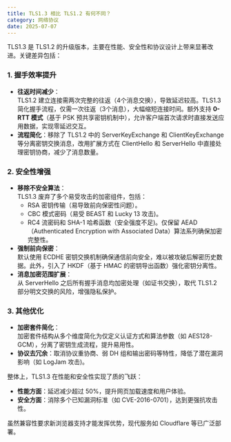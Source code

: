 ```yaml
---
title: TLS1.3 相比 TLS1.2 有何不同？
category: 网络协议
date: 2025-07-07
---
```

TLS1.3 是 TLS1.2 的升级版本，主要在性能、安全性和协议设计上带来显著改进。关键差异包括：  

### 1. 握手效率提升
   - **往返时间减少**：  
     TLS1.2 建立连接需两次完整的往返（4个消息交换），导致延迟较高。TLS1.3 简化握手流程，仅需一次往返（3个消息），大幅缩短连接时间。额外支持 **0-RTT 模式**（基于 PSK 预共享密钥机制中），允许客户端首次请求时直接发送应用数据，实现零延迟交互。
   - **流程简化**：移除了 TLS1.2 中的 ServerKeyExchange 和 ClientKeyExchange 等分离密钥交换消息，改用扩展方式在 ClientHello 和 ServerHello 中直接处理密钥协商，减少了消息数量。

### 2. 安全性增强
   - **移除不安全算法**：  
     TLS1.3 废弃了多个易受攻击的加密组件，包括：  
     - RSA 密钥传输（易导致前向保密性问题）。  
     - CBC 模式密码（易受 BEAST 和 Lucky 13 攻击)。  
     - RC4 流密码和 SHA-1 哈希函数（安全强度不足)。仅保留 AEAD（Authenticated Encryption with Associated Data）算法系列确保加密完整性。  
   - **强制前向保密**：  
     默认使用 ECDHE 密钥交换机制确保通信前向安全，难以被攻破后解密历史数据。此外，引入了 HKDF（基于 HMAC 的密钥导出函数）强化密钥分离性。  
   - **消息加密范围扩展**：  
     从 ServerHello 之后所有握手消息均加密处理（如证书交换），取代 TLS1.2 部分明文交换的风险，增强隐私保护。  

### 3. 其他优化
   - **加密套件简化**：  
     加密套件结构从多个维度简化为仅定义认证方式和算法参数（如 AES128-GCM），分离了密钥生成流程，提升易用性。  
   - **协议去冗余**：取消协议重协商、弱 DH 组和输出密码等特性，降低了潜在漏洞影响（如 LogJam 攻击)。  

整体上，TLS1.3 在性能和安全性实现了质的飞跃：  
- **性能方面**：延迟减少超过 50%，提升网页加载速度和用户体验。  
- **安全方面**：消除多个已知漏洞标准（如 CVE-2016-0701），达到更强抗攻击性。  

虽然兼容性要求新浏览器支持才能发挥优势，现代服务如 Cloudflare 等已广泛部署。  
